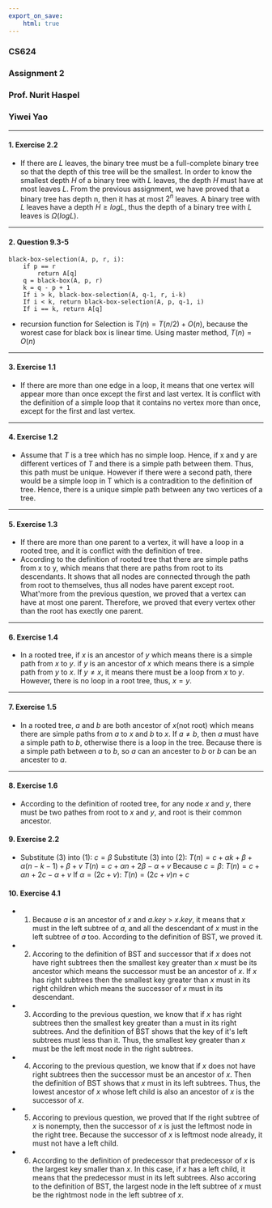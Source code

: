 ```yaml
---
export_on_save:
    html: true
---
```

### CS624
### Assignment 2
### Prof. Nurit Haspel
### Yiwei Yao
---
#### 1. Exercise 2.2
* If there are $L$ leaves, the binary tree must be a full-complete binary tree so that the depth of this tree will be the smallest. In order to know the smallest depth $H$ of a binary tree with $L$ leaves, the depth $H$ must have at most leaves $L$. From the previous assignment, we have proved that a binary tree has depth n, then it has at most $2^n$ leaves. A binary tree with $L$ leaves have a depth $H\geq logL$, thus the depth of a binary tree with $L$ leaves is $\Omega(logL)$.
---
#### 2. Question 9.3-5
```
black-box-selection(A, p, r, i):
    if p == r
        return A[q]
    q = black-box(A, p, r)
    k = q - p + 1
    If i > k, black-box-selection(A, q-1, r, i-k)
    If i < k, return black-box-selection(A, p, q-1, i)
    If i == k, return A[q]
```
* recursion function for Selection is $T(n)=T(n/2)+O(n)$, because the worest case for black box is linear time. Using master method, $T(n)=O(n)$
---
#### 3. Exercise 1.1
* If there are more than one edge in a loop, it means that one vertex will appear more than once except the first and last vertex. It is conflict with the definition of a simple loop that it contains no vertex more than once, except for the first and last vertex.
---
#### 4. Exercise 1.2
* Assume that $T$ is a tree which has no simple loop. Hence, if x and y are different vertices of $T$ and there is a simple path between them. Thus, this path must be unique. However if there were a second path, there would be a simple loop in T which is a contradition to the definition of tree. Hence, there is a unique simple path between any two vertices of a tree.
---
#### 5. Exercise 1.3
* If there are more than one parent to a vertex, it will have a loop in a rooted tree, and it is conflict with the definition of tree.
* According to the definition of rooted tree that there are simple paths from x to y, which means that there are paths from root to its descendants. It shows that all nodes are connected through the path from root to themselves, thus all nodes have parent except root. What'more from the previous question, we proved that a vertex can have at most one parent. Therefore, we proved that every vertex other than the root has exectly one parent.
---
#### 6. Exercise 1.4
* In a rooted tree, if $x$ is an ancestor of $y$ which means there is a simple path from $x$ to $y$. if $y$ is an ancestor of $x$ which means there is a simple path from $y$ to $x$. If $y \neq x$, it means there must be a loop from $x$ to $y$. However, there is no loop in a root tree, thus, $x = y$.
---
#### 7. Exercise 1.5
* In a rooted tree, $a$ and $b$ are both ancestor of $x$(not root) which means there are simple paths from $a$ to $x$ and $b$ to $x$. If $a\neq b$, then $a$ must have a simple path to $b$, otherwise there is a loop in the tree. Because there is a simple path between $a$ to $b$, so $a$ can an ancester to $b$ or $b$ can be an ancester to $a$.
---
#### 8. Exercise 1.6
* According to the definition of rooted tree, for any node $x$ and $y$, there must be two pathes from root to $x$ and $y$, and root is their common ancestor. 
#### 9. Exercise 2.2
*   Substitute (3) into (1):
    $c=\beta$
    Substitute (3) into (2):
    $T(n)=c+\alpha k +\beta + \alpha (n-k-1) +\beta + v$
    $T(n)=c+\alpha n +2\beta -\alpha + v$
    Because $c=\beta$:
    $T(n)=c+\alpha n +2c -\alpha + v$
    If $\alpha = (2c+v)$:
    $T(n)=(2c+v)n+c$
#### 10. Exercise 4.1
* 1. Because $a$ is an ancestor of $x$ and $a.key$ $\gt$ $x.key$, it means that $x$ must in the left subtree of $a$, and all the descendant of $x$ must in the left subtree of $a$ too. According to the definition of BST, we proved it.
* 2. Accoring to the definition of BST and successor that if $x$ does not have right subtrees then the smallest key greater than $x$ must be its ancestor which means the successor must be an ancestor of $x$. If $x$ has right subtrees then the smallest key greater than $x$ must in its right children which means the successor of $x$ must in its descendant.
* 3. According to the previous question, we know that if $x$ has right subtrees then the smallest key greater than a must in its right subtrees. And the definition of BST shows that the key of it's left subtrees must less than it. Thus, the smallest key greater than $x$ must be the left most node in the right subtrees.
* 4. Accoring to the previous question, we know that if $x$ does not have right subtrees then the successor must be an ancestor of $x$. Then the definition of BST shows that $x$ must in its left subtrees. Thus, the lowest ancestor of $x$ whose left child is also an ancestor of $x$ is the successor of $x$.
* 5. Accoring to previous question, we proved that If the right subtree of $x$ is nonempty, then the successor of $x$ is just the leftmost node in the right tree. Because the successor of $x$ is leftmost node already, it must not have a left child.
* 6. According to the definition of predecessor that predecessor of $x$ is the largest key smaller than $x$. In this case, if $x$ has a left child, it means that the predecessor must in its left subtrees. Also accoring to the definition of BST, the largest node in the left subtree of $x$ must be the rightmost node in the left subtree of $x$.



